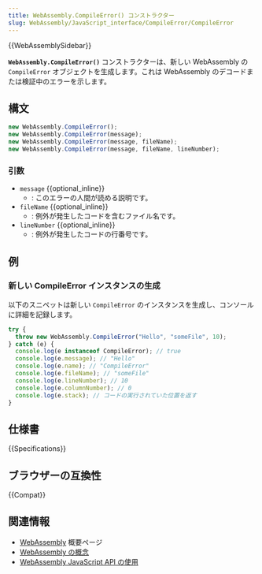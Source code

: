```yaml
---
title: WebAssembly.CompileError() コンストラクター
slug: WebAssembly/JavaScript_interface/CompileError/CompileError
---
```


{{WebAssemblySidebar}}

**`WebAssembly.CompileError()`** コンストラクターは、新しい WebAssembly の `CompileError` オブジェクトを生成します。これは WebAssembly のデコードまたは検証中のエラーを示します。

## 構文

```js
new WebAssembly.CompileError();
new WebAssembly.CompileError(message);
new WebAssembly.CompileError(message, fileName);
new WebAssembly.CompileError(message, fileName, lineNumber);
```

### 引数

- `message` {{optional_inline}}
  - : このエラーの人間が読める説明です。
- `fileName` {{optional_inline}}
  - : 例外が発生したコードを含むファイル名です。
- `lineNumber` {{optional_inline}}
  - : 例外が発生したコードの行番号です。

## 例

### 新しい CompileError インスタンスの生成

以下のスニペットは新しい `CompileError` のインスタンスを生成し、コンソールに詳細を記録します。

```js
try {
  throw new WebAssembly.CompileError("Hello", "someFile", 10);
} catch (e) {
  console.log(e instanceof CompileError); // true
  console.log(e.message); // "Hello"
  console.log(e.name); // "CompileError"
  console.log(e.fileName); // "someFile"
  console.log(e.lineNumber); // 10
  console.log(e.columnNumber); // 0
  console.log(e.stack); // コードの実行されていた位置を返す
}
```

## 仕様書

{{Specifications}}

## ブラウザーの互換性

{{Compat}}

## 関連情報

- [WebAssembly](/ja/docs/WebAssembly) 概要ページ
- [WebAssembly の概念](/ja/docs/WebAssembly/Concepts)
- [WebAssembly JavaScript API の使用](/ja/docs/WebAssembly/Using_the_JavaScript_API)
